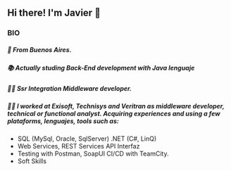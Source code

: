 ## Hi there! I'm Javier :wave:

### BIO
##### :round_pushpin: From Buenos Aires.
##### :books: Actually studing Back-End development with Java lenguaje
##### :technologist: Ssr Integration Middleware developer.
##### :man_technologist: I worked at Exisoft, Technisys and Veritran as middleware developer, technical or functional analyst. Acquiring experiences and using a few plataforms, lenguajes, tools such as: 

<ul>
<li>SQL (MySql, Oracle, SqlServer)
.NET (C#, LinQ)</li>

<li>Web Services, REST Services
API Interfaz</li>

<li>Testing with Postman, SoapUI
CI/CD with TeamCity.</li>

<li>Soft Skills</li>
</ul>